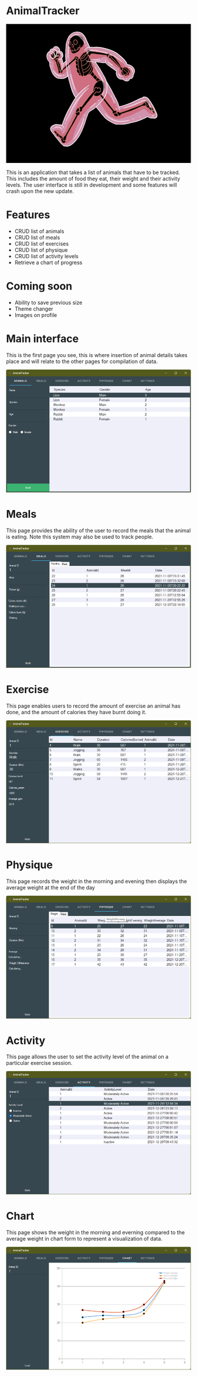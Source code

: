 # AnimalTracker

<img src="screenshots/running.gif" alt="running man" >

This is an application that takes a list of animals that have to be tracked. This includes the amount of food they eat, their weight and their activity levels. The user interface is still in development and some features will crash upon the new update.

# Features

- CRUD list of animals
- CRUD list of meals
- CRUD list of exercises
- CRUD list of physique
- CRUD list of activity levels
- Retrieve a chart of progress

# Coming soon
- Ability to save previous size
- Theme changer
- Images on profile

# Main interface

This is the first page you see, this is where insertion of animal details takes place and will relate to the other pages for compilation of data.

<img src="screenshots/home.png" alt="Main interface" >

# Meals

This page provides the ability of the user to record the meals that the animal is eating. Note this system may also be used to track people.

<img src="screenshots/meals.png" alt="Meals interface" >

# Exercise

This page enables users to record the amount of exercise an animal has done, and the amount of calories they have burnt doing it.

<img src="screenshots/exercise.png" alt="Meals interface" >

# Physique

This page records the weight in the morning and evening then displays the average weight at the end of the day

<img src="screenshots/physique.png" alt="Physique interface" >

# Activity

This page allows the user to set the activity level of the animal on a particular exercise session.

<img src="screenshots/activity.png" alt="Activity interface" >

# Chart

This page shows the weight in the morning and everning compared to the average weight in chart form to represent a visualization of data.

<img src="screenshots/chart.png" alt="Chart interface" >
